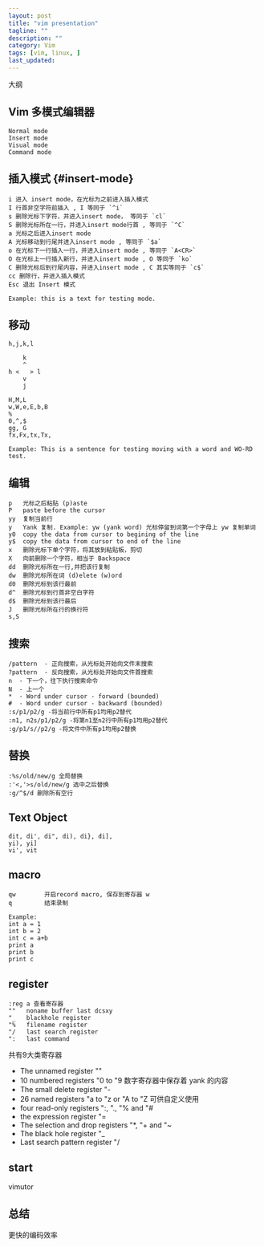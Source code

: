 ```yaml
---
layout: post
title: "vim presentation"
tagline: ""
description: ""
category: Vim
tags: [vim, linux, ]
last_updated: 
---
```


大纲

## Vim 多模式编辑器

    Normal mode
    Insert mode
    Visual mode
    Command mode

## 插入模式 {#insert-mode}

	i 进入 insert mode，在光标为之前进入插入模式
	I 行首非空字符前插入 , I 等同于 `^i`
	s 删除光标下字符，并进入insert mode， 等同于 `cl`
	S 删除光标所在一行，并进入insert mode行首 , 等同于 `^C`
	a 光标之后进入insert mode
	A 光标移动到行尾并进入insert mode , 等同于 `$a`
	o 在光标下一行插入一行，并进入insert mode , 等同于 `A<CR>`
	O 在光标上一行插入新行，并进入insert mode , O 等同于 `ko`
	C 删除光标后到行尾内容，并进入insert mode , C 其实等同于 `c$` 
    cc 删除行，并进入插入模式
    Esc 退出 Insert 模式

    Example: this is a text for testing mode.

## 移动

    h,j,k,l

        k
        ^
    h <   > l
        v
        j

    H,M,L
    w,W,e,E,b,B
    %
    0,^,$
    gg, G
    fx,Fx,tx,Tx,

    Example: This is a sentence for testing moving with a word and WO-RD test.

## 编辑

	p   光标之后粘贴 (p)aste
	P   paste before the cursor
	yy  复制当前行
	y   Yank 复制. Example: yw (yank word) 光标停留到词第一个字母上 yw 复制单词
	y0  copy the data from cursor to begining of the line
	y$  copy the data from cursor to end of the line
	x   删除光标下单个字符，将其放到粘贴板，剪切
	X   向前删除一个字符，相当于 Backspace
	dd  删除光标所在一行,并把该行复制
	dw  删除光标所在词 (d)elete (w)ord
	d0  删除光标到该行最前
    d^  删除光标到行首非空白字符
	d$  删除光标到该行最后
	J   删除光标所在行的换行符
    s,S

## 搜索

	/pattern  - 正向搜索，从光标处开始向文件末搜索
	?pattern  - 反向搜索，从光标处开始向文件首搜索
	n  - 下一个，往下执行搜索命令
	N  - 上一个
	*  - Word under cursor - forward (bounded)
	#  - Word under cursor - backward (bounded)
	:s/p1/p2/g -将当前行中所有p1均用p2替代
	:n1, n2s/p1/p2/g -将第n1至n2行中所有p1均用p2替代
	:g/p1/s//p2/g -将文件中所有p1均用p2替换

## 替换

    :%s/old/new/g 全局替换
    :'<,'>s/old/new/g 选中之后替换
    :g/^$/d 删除所有空行
    

## Text Object

    dit, di', di", di), di}, di],
    yi), yi]
    vi', vit

## macro

    qw        开启record macro, 保存到寄存器 w
    q         结束录制

    Example:
    int a = 1
    int b = 2
    int c = a+b
    print a
    print b
    print c

## register

    :reg a 查看寄存器
    ""   noname buffer last dcsxy
    "_   blackhole register
    "%   filename register
    "/   last search register
    ":   last command

共有9大类寄存器

- The unnamed register ""
- 10 numbered registers "0 to "9           数字寄存器中保存着 yank 的内容
- The small delete register "-
- 26 named registers "a to "z or "A to "Z    可供自定义使用
- four read-only registers ":, "., "% and "#
- the expression register "=
- The selection and drop registers "*, "+ and "~
- The black hole register "_
- Last search pattern register "/


## start

vimutor

## 总结

更快的编码效率


